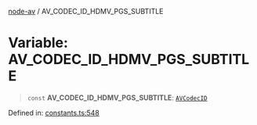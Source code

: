 [node-av](../globals.md) / AV\_CODEC\_ID\_HDMV\_PGS\_SUBTITLE

# Variable: AV\_CODEC\_ID\_HDMV\_PGS\_SUBTITLE

> `const` **AV\_CODEC\_ID\_HDMV\_PGS\_SUBTITLE**: [`AVCodecID`](../type-aliases/AVCodecID.md)

Defined in: [constants.ts:548](https://github.com/seydx/av/blob/f8631fc881b394300b1479f511d55cf1c370a87f/src/constants/constants.ts#L548)
